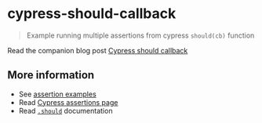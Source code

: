 # cypress-should-callback

> Example running multiple assertions from cypress `should(cb)` function

Read the companion blog post [Cypress should callback](https://glebbahmutov.com/blog/cypress-should-callback/)

## More information

- See [assertion examples](https://example.cypress.io/commands/assertions)
- Read [Cypress assertions page](https://on.cypress.io/assertions)
- Read [`.should`](https://on.cypress.io/should) documentation
